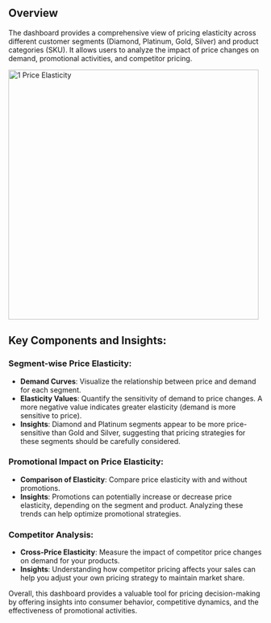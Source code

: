 ## Overview

The dashboard provides a comprehensive view of pricing elasticity across different customer segments (Diamond, Platinum, Gold, Silver) and product categories (SKU). It allows users to analyze the impact of price changes on demand, promotional activities, and competitor pricing.

<img width="496" alt="1 Price Elasticity" src="https://github.com/user-attachments/assets/e935b24e-b976-4d0c-a7c7-73a1f13bc68f">


## Key Components and Insights:

### Segment-wise Price Elasticity:
- **Demand Curves**: Visualize the relationship between price and demand for each segment.
- **Elasticity Values**: Quantify the sensitivity of demand to price changes. A more negative value indicates greater elasticity (demand is more sensitive to price).
- **Insights**: Diamond and Platinum segments appear to be more price-sensitive than Gold and Silver, suggesting that pricing strategies for these segments should be carefully considered.

### Promotional Impact on Price Elasticity:
- **Comparison of Elasticity**: Compare price elasticity with and without promotions.
- **Insights**: Promotions can potentially increase or decrease price elasticity, depending on the segment and product. Analyzing these trends can help optimize promotional strategies.

### Competitor Analysis:
- **Cross-Price Elasticity**: Measure the impact of competitor price changes on demand for your products.
- **Insights**: Understanding how competitor pricing affects your sales can help you adjust your own pricing strategy to maintain market share.

Overall, this dashboard provides a valuable tool for pricing decision-making by offering insights into consumer behavior, competitive dynamics, and the effectiveness of promotional activities.
